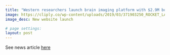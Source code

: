 ```yaml
---
title: "Western researchers launch brain imaging platform with $2.9M boost from Brain Canada"
image: https://cliply.co/wp-content/uploads/2019/03/371903250_ROCKET_LAUNCH_400px.gif
image_desc: New website launch

# page settings:
layout: post
---
```

See news article [here](https://news.westernu.ca/2025/06/imaging-platform-brains-canada/)

